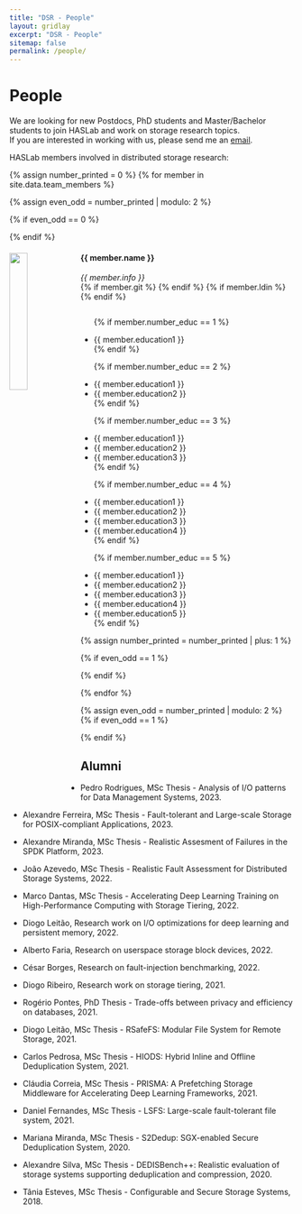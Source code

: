 ```yaml
---
title: "DSR - People"
layout: gridlay
excerpt: "DSR - People"
sitemap: false
permalink: /people/
---
```


<link rel="stylesheet" href="https://use.fontawesome.com/releases/v5.0.13/css/all.css" integrity="sha384-DNOHZ68U8hZfKXOrtjWvjxusGo9WQnrNx2sqG0tfsghAvtVlRW3tvkXWZh58N9jp" crossorigin="anonymous">

# People

We are looking for new Postdocs, PhD students and Master/Bachelor students to join HASLab and work on storage research topics.<br>
If you are interested in working with us, please send me an [email](mailto:jtpaulo@inesctec.pt).

HASLab members involved in distributed storage research:

{% assign number_printed = 0 %}
{% for member in site.data.team_members %}

{% assign even_odd = number_printed | modulo: 2 %}

{% if even_odd == 0 %}
<div class="row">
{% endif %}

<div class="col-sm-6 clearfix">
  <img src="{{ site.url }}{{ site.baseurl }}/images/teampic/{{ member.photo }}" class="img-responsive" width="25%" style="float: left" />
  <h4>{{ member.name }}</h4>
  <i>{{ member.info }}</i><br>
  <span><a href="mailto:{{ member.email }}"><i class="fas fa-envelope fa-lg"></i></a></span>
  {% if member.git %} <span><a href="{{ member.git }}"><i class="fab fa-github fa-lg"></i></a></span> {% endif %}
  {% if member.ldin %} <span><a href="{{ member.ldin }}"><i class="fab fa-linkedin-in fa-lg"></i></a></span> {% endif %}
  <ul style="overflow: hidden">
  
  {% if member.number_educ == 1 %}
  <li> {{ member.education1 }} </li>
  {% endif %}
  
  {% if member.number_educ == 2 %}
  <li> {{ member.education1 }} </li>
  <li> {{ member.education2 }} </li>
  {% endif %}
  
  {% if member.number_educ == 3 %}
  <li> {{ member.education1 }} </li>
  <li> {{ member.education2 }} </li>
  <li> {{ member.education3 }} </li>
  {% endif %}
  
  {% if member.number_educ == 4 %}
  <li> {{ member.education1 }} </li>
  <li> {{ member.education2 }} </li>
  <li> {{ member.education3 }} </li>
  <li> {{ member.education4 }} </li>
  {% endif %}
 
  {% if member.number_educ == 5 %}
  <li> {{ member.education1 }} </li>
  <li> {{ member.education2 }} </li>
  <li> {{ member.education3 }} </li>
  <li> {{ member.education4 }} </li>
  <li> {{ member.education5 }} </li>
  {% endif %}
  
  </ul>
</div>

{% assign number_printed = number_printed | plus: 1 %}

{% if even_odd == 1 %}
</div>
{% endif %}

{% endfor %}

{% assign even_odd = number_printed | modulo: 2 %}
{% if even_odd == 1 %}
</div>
{% endif %}


## Alumni

- Pedro Rodrigues, MSc Thesis - Analysis of I/O patterns for Data Management Systems, 2023.

- Alexandre Ferreira, MSc Thesis - Fault-tolerant and Large-scale Storage for POSIX-compliant Applications, 2023.

- Alexandre Miranda, MSc Thesis - Realistic Assesment of Failures in the SPDK Platform, 2023.

- João Azevedo, MSc Thesis - Realistic Fault Assessment for Distributed Storage Systems, 2022.

- Marco Dantas, MSc Thesis - Accelerating Deep Learning Training
on High-Performance Computing with Storage Tiering, 2022.

- Diogo Leitão, Research work on I/O optimizations for deep learning and persistent memory, 2022.   

- Alberto Faria, Research on userspace storage block devices, 2022.

- César Borges, Research on fault-injection benchmarking, 2022.

- Diogo Ribeiro, Research work on storage tiering, 2021.

- Rogério Pontes, PhD Thesis - Trade-offs between privacy and efficiency on databases, 2021.

- Diogo Leitão, MSc Thesis - RSafeFS: Modular File System for Remote Storage, 2021.   

- Carlos Pedrosa, MSc Thesis - HIODS: Hybrid Inline and Offline Deduplication System, 2021.

- Cláudia Correia, MSc Thesis - PRISMA: A Prefetching Storage Middleware for Accelerating Deep Learning Frameworks, 2021.

- Daniel Fernandes, MSc Thesis - LSFS: Large-scale fault-tolerant file system, 2021.

- Mariana Miranda, MSc Thesis - S2Dedup: SGX-enabled Secure Deduplication System, 2020.

- Alexandre Silva, MSc Thesis - DEDISBench++: Realistic evaluation of storage systems supporting deduplication and compression, 2020.

- Tânia Esteves, MSc Thesis - Configurable and Secure Storage Systems, 2018.



<!--
## Previous Members
<table align="center" style="width:100%">
<tr><th>Visitors</th>
    <th>Master Students</th> 
    <th>Bachelor Students</th>
  </tr>
  <tr>
    <td></td>
    <td></td>
    <td>Pedro Reis, 2012/2013</td>
  </tr>
</table> 

-->





